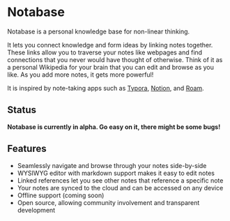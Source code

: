 # Notabase

Notabase is a personal knowledge base for non-linear thinking.

It lets you connect knowledge and form ideas by linking notes together. These links allow you to traverse your notes like webpages and find connections that you never would have thought of otherwise. Think of it as a personal Wikipedia for your brain that you can edit and browse as you like. As you add more notes, it gets more powerful!

It is inspired by note-taking apps such as [Typora](https://typora.io), [Notion](https://notion.so), and [Roam](https://roamresearch.com).

## Status

**Notabase is currently in alpha. Go easy on it, there might be some bugs!**

## Features

- Seamlessly navigate and browse through your notes side-by-side
- WYSIWYG editor with markdown support makes it easy to edit notes
- Linked references let you see other notes that reference a specific note
- Your notes are synced to the cloud and can be accessed on any device
- Offline support (coming soon)
- Open source, allowing community involvement and transparent development
